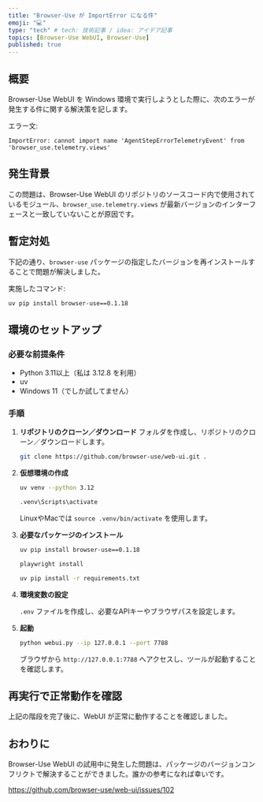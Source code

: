 ```yaml
---
title: "Browser-Use が ImportError になる件"
emoji: "💻" 
type: "tech" # tech: 技術記事 / idea: アイデア記事
topics: [Browser-Use WebUI, Browser-Use] 
published: true
---
```


## 概要

Browser-Use WebUI を Windows 環境で実行しようとした際に、次のエラーが発生する件に関する解決策を記します。

エラー文:

```
ImportError: cannot import name 'AgentStepErrorTelemetryEvent' from 'browser_use.telemetry.views'
```

## 発生背景

この問題は、Browser-Use WebUI のリポジトリのソースコード内で使用されているモジュール、`browser_use.telemetry.views` が最新バージョンのインターフェースと一致していないことが原因です。

## 暫定対処

下記の通り、`browser-use` パッケージの指定したバージョンを再インストールすることで問題が解決しました。

   実施したコマンド:
   ```bash
   uv pip install browser-use==0.1.18
   ```

## 環境のセットアップ

### 必要な前提条件

- Python 3.11以上（私は 3.12.8 を利用）
- uv
- Windows 11（でしか試してません）

### 手順
1. **リポジトリのクローン／ダウンロード**
フォルダを作成し、リポジトリのクローン／ダウンロードします。
   ```bash
   git clone https://github.com/browser-use/web-ui.git . 
   ```

2. **仮想環境の作成**

   ```bash
   uv venv --python 3.12
   ```

   
   ```bash
   .venv\Scripts\activate 
   ```

   LinuxやMacでは `source .venv/bin/activate` を使用します。

3. **必要なパッケージのインストール**

   ```bash
   uv pip install browser-use==0.1.18
   ```
   
   ```bash
   playwright install
   ```

   ```bash
   uv pip install -r requirements.txt
   ```
   
4. **環境変数の設定**

   `.env` ファイルを作成し、必要なAPIキーやブラウザパスを設定します。

5. **起動**

   ```bash
   python webui.py --ip 127.0.0.1 --port 7788
   ```

   ブラウザから `http://127.0.0.1:7788` へアクセスし、ツールが起動することを確認します。

## 再実行で正常動作を確認

上記の階段を完了後に、WebUI が正常に動作することを確認しました。

## おわりに

Browser-Use WebUI の試用中に発生した問題は、パッケージのバージョンコンフリクトで解決することができました。誰かの参考になれば幸いです。

https://github.com/browser-use/web-ui/issues/102
